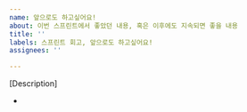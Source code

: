 ```yaml
---
name: 앞으로도 하고싶어요!
about: 이번 스프린트에서 좋았던 내용, 혹은 이후에도 지속되면 좋을 내용
title: ''
labels: 스프린트 회고, 앞으로도 하고싶어요!
assignees: ''

---
```


[Description]
<!-- 이번 스프린트에서 좋았던 내용, 혹은 이후에도 지속되면 좋을 내용을 작성해주세요! 간단하게 적으시면 됩니다! -->

-

